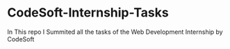 # CodeSoft-Internship-Tasks
In This repo I Summited all the tasks of the Web Development Internship by CodeSoft
